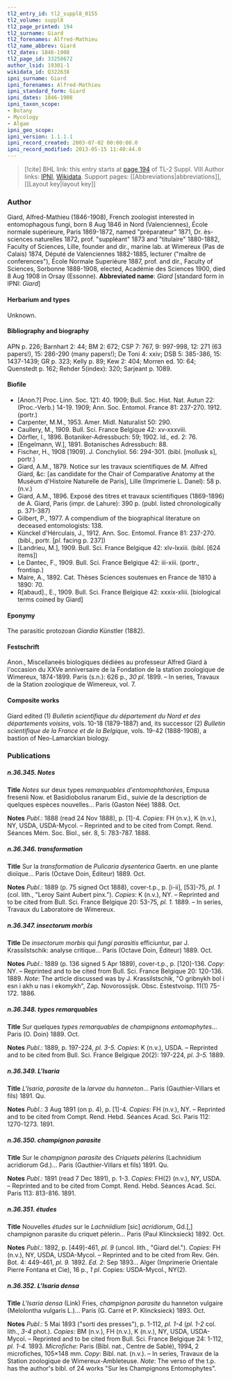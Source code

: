 ```yaml
---
tl2_entry_id: tl2_suppl8_0155
tl2_volume: suppl8
tl2_page_printed: 194
tl2_surname: Giard
tl2_forenames: Alfred-Mathieu
tl2_name_abbrev: Giard
tl2_dates: 1846-1908
tl2_page_id: 33258672
author_lsid: 19301-1
wikidata_id: Q322638
ipni_surname: Giard
ipni_forenames: Alfred-Mathieu
ipni_standard_form: Giard
ipni_dates: 1846-1908
ipni_taxon_scope: 
- Botany
- Mycology
- Algae
ipni_geo_scope: 
ipni_version: 1.1.1.1
ipni_record_created: 2003-07-02 00:00:00.0
ipni_record_modified: 2013-05-15 11:40:44.0
---
```


> [!cite] BHL link: this entry starts at [page 194](https://www.biodiversitylibrary.org/page/33258672) of TL-2 Suppl. VIII
> Author links: [IPNI](https://www.ipni.org/a/19301-1), [Wikidata](https://www.wikidata.org/wiki/Q322638). Support pages: [[Abbreviations|abbreviations]], [[Layout key|layout key]]

### Author

Giard, Alfred-Mathieu (1846-1908), French zoologist interested in entomophagous fungi, born 8 Aug 1846 in Nord (Valenciennes), École normale supérieure, Paris 1869-1872, named "préparateur" 1871, Dr. ès-sciences naturelles 1872, prof. "suppléant" 1873 and "titulaire" 1880-1882, Faculty of Sciences, Lille, founder and dir., marine lab. at Wimereux (Pas de Calais) 1874, Député de Valenciennes 1882-1885, lecturer ("maître de conferences"), École Normale Superiéure 1887, prof. and dir., Faculty of Sciences, Sorbonne 1888-1908, elected, Académie des Sciences 1900, died 8 Aug 1908 in Orsay (Essonne). 
**Abbreviated name**: *Giard* \[standard form in IPNI: *Giard*\]

#### Herbarium and types

Unknown.

#### Bibliography and biography

APN p. 226; Barnhart 2: 44; BM 2: 672; CSP 7: 767, 9: 997-998, 12: 271 (63 papers!), 15: 286-290 (many papers!); De Toni 4: xxiv; DSB 5: 385-386, 15: 1437-1439; GR p. 323; Kelly p. 89; Kew 2: 404; Morren ed. 10: 64; Quenstedt p. 162; Rehder 5(index): 320; Sarjeant p. 1089.

#### Biofile

- \[Anon.?\] Proc. Linn. Soc. 121: 40. 1909; Bull. Soc. Hist. Nat. Autun 22: (Proc.-Verb.) 14-19. 1909; Ann. Soc. Entomol. France 81: 237-270. 1912. (portr.)
- Carpenter, M.M., 1953. Amer. Midl. Naturalist 50: 290.
- Caullery, M., 1909. Bull. Sci. France Belgique 42: xv-xxxviii.
- Dörfler, I., 1896. Botaniker-Adressbuch: 59; 1902. Id., ed. 2: 76.
- \[Engelmann, W.\], 1891. Botanisches Adressbuch: 88.
- Fischer, H., 1908 \[1909\]. J. Conchyliol. 56: 294-301. (bibl. \[mollusk s\], portr.)
- Giard, A.M., 1879. Notice sur les travaux scientifiques de M. Alfred Giard, &c: \[as candidate for the Chair of Comparative Anatomy at the Muséum d'Histoire Naturelle de Paris\], Lille (Imprimerie L. Danel): 58 p. (n.v.)
- Giard, A.M., 1896. Exposé des titres et travaux scientifiques (1869-1896) de A. Giard, Paris (impr. de Lahure): 390 p. (publ. listed chronologically p. 371-387)
- Gilbert, P., 1977. A compendium of the biographical literature on deceased entomologists: 138.
- Künckel d'Hérculais, J., 1912. Ann. Soc. Entomol. France 81: 237-270. (bibl., portr. \[*pl*. facing p. 237\])
- \[Landrieu, M.\], 1909. Bull. Sci. France Belgique 42: xlv-lxxiii. (bibl. \[624 items\])
- Le Dantec, F., 1909. Bull. Sci. France Belgique 42: iii-xiii. (portr., frontisp.)
- Maire, A., 1892. Cat. Thèses Sciences soutenues en France de 1810 à 1890: 70.
- R\[abaud\]., E., 1909. Bull. Sci. France Belgique 42: xxxix-xliii. \[biological terms coined by Giard\]

#### Eponymy

The parasitic protozoan *Giardia* Künstler (1882).

#### Festschrift

Anon., Miscellaneés biologiques dédiées au professeur Alfred Giard à l'occasion du XXVe anniversaire de la Fondation de la station zoologique de Wimereux, 1874-1899. Paris (s.n.): 626 p., *30 pl*. 1899. – In series, Travaux de la Station zoologique de Wimereux, vol. 7.

#### Composite works

Giard edited (1) *Bulletin scientifique du département du Nord et des départements voisins*, vols. 10-18 (1879-1887) and, its successor (2) *Bulletin scientifique de la France et de la Belgique*, vols. 19-42 (1888-1908), a bastion of Neo-Lamarckian biology.

### Publications

##### n.36.345. Notes

**Title**
*Notes* sur deux types *remarquables d'entomophthorées*, Empusa fresenii Now. et Basidiobolus ranarum Eid., suivie de la description de quelques espèces nouvelles... Paris (Gaston Née) 1888. Oct.

**Notes**
*Publ*.: 1888 (read 24 Nov 1888), p. \[1\]-4. *Copies*: FH (n.v.), K (n.v.), NY, USDA, USDA-Mycol. – Reprinted and to be cited from Compt. Rend. Séances Mém. Soc. Biol., sér. 8, 5: 783-787. 1888.

##### n.36.346. transformation

**Title**
Sur la *transformation* de *Pulicaria dysenterica* Gaertn. en une plante dioïque... Paris (Octave Doin, Éditeur) 1889. Oct.

**Notes**
*Publ*.: 1889 (p. 75 signed Oct 1888), cover-t.p., p. \[i-ii\], \[53\]-75, *pl. 1* (col. lith., "Leroy Saint Aubert pinx."). *Copies*: K (n.v.), NY. – Reprinted and to be cited from Bull. Sci. France Belgique 20: 53-75, *pl. 1.* 1889. – In series, Travaux du Laboratoire de Wimereux.

##### n.36.347. insectorum morbis

**Title**
De *insectorum morbis* qui *fungi parasitis* efficiuntur, par J. Krassilstschik: analyse critique... Paris (Octave Doin, Éditeur) 1889. Oct.

**Notes**
*Publ*.: 1889 (p. 136 signed 5 Apr 1889), cover-t.p., p. \[120\]-136. *Copy*: NY. – Reprinted and to be cited from Bull. Sci. France Belgique 20: 120-136. 1889.
*Note*: The article discussed was by J. Krassilstschik, "O gribnykh bol i esn i akh u nas i ekomykh", Zap. Novorossijsk. Obsc. Estestvoisp. 11(1) 75-172. 1886.

##### n.36.348. types remarquables

**Title**
Sur quelques *types remarquables* de *champignons entomophytes*... Paris (O. Doin) 1889. Oct.

**Notes**
*Publ*.: 1889, p. 197-224, *pl. 3-5. Copies*: K (n.v.), USDA. – Reprinted and to be cited from Bull. Sci. France Belgique 20(2): 197-224, *pl. 3-5.* 1889.

##### n.36.349. L'Isaria

**Title**
*L'Isaria*, *parasite* de la *larvae* du *hanneton*... Paris (Gauthier-Villars et fils) 1891. Qu.

**Notes**
*Publ*.: 3 Aug 1891 (on p. 4), p. \[1\]-4. *Copies*: FH (n.v.), NY. – Reprinted and to be cited from Compt. Rend. Hebd. Séances Acad. Sci. Paris 112: 1270-1273. 1891.

##### n.36.350. champignon parasite

**Title**
Sur le *champignon parasite* des *Criquets pèlerins* (Lachnidium acridiorum Gd.)... Paris (Gauthier-Villars et fils) 1891. Qu.

**Notes**
*Publ*.: 1891 (read 7 Dec 1891), p. 1-3. *Copies*: FH(2) (n.v.), NY, USDA. – Reprinted and to be cited from Compt. Rend. Hebd. Séances Acad. Sci. Paris 113: 813-816. 1891.

##### n.36.351. études

**Title**
Nouvelles *études* sur le *Lachniidium* \[sic\] *acridiorum*, Gd.\[,\] champignon parasite du criquet pèlerin... Paris (Paul Klincksieck) 1892. Oct.

**Notes**
*Publ*.: 1892, p. \[449\]-461, *pl. 9* (uncol. lith., "Giard del."). *Copies*: FH (n.v.), NY, USDA, USDA-Mycol. – Reprinted and to be cited from Rev. Gén. Bot. 4: 449-461, *pl. 9.* 1892.
*Ed. 2*: Sep 1893... Alger (Imprimerie Orientale Pierre Fontana et Cie), 16 p., *1 pl*. Copies: USDA-Mycol., NY(2).

##### n.36.352. L'Isaria densa

**Title**
*L'Isaria densa* (Link) Fries, *champignon parasite* du hanneton vulgaire (Melolontha vulgaris L.)... Paris (G. Carré et P. Klincksieck) 1893. Oct.

**Notes**
*Publ*.: 5 Mai 1893 ("sorti des presses"), p. 1-112, *pl. 1-4* (*pl. 1-2* col. lith., *3-4* phot.). *Copies*: BM (n.v.), FH (n.v.), K (n.v.), NY, USDA, USDA-Mycol. – Reprinted and to be cited from Bull. Sci. France Belgique 24: 1-112, *pl. 1-4.* 1893. *Microfiche*: Paris (Bibl. nat., Centre de Sablé), 1994, 2 microfiches, 105×148 mm. *Copy*: Bibl. nat. (n.v.). – In series, Travaux de la Station zoologique de Wimereux-Ambleteuse.
*Note*: The verso of the t.p. has the author's bibl. of 24 works "Sur les Champignons Entomophytes".

